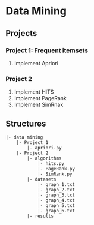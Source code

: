 # Data Mining

## Projects

### **Project 1**: Frequent itemsets
1. Implement Apriori

### **Project 2**
1. Implement HITS
2. Implement PageRank
3. Implement SimRnak

## Structures
```
|- data mining 
    |- Project 1
        |- apriori.py
    |- Project 2
        |- algorithms
            |- hits.py
            |- PageRank.py
            |- SimRank.py
        |- datasets
            |- graph_1.txt
            |- graph_2.txt
            |- graph_3.txt
            |- graph_4.txt
            |- graph_5.txt
            |- graph_6.txt
        |- results
```
